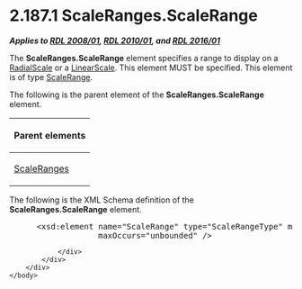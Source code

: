 <html dir="LTR" xmlns:mshelp="http://msdn.microsoft.com/mshelp" xmlns:ddue="http://ddue.schemas.microsoft.com/authoring/2003/5" xmlns:xlink="http://www.w3.org/1999/xlink" xmlns:tool="http://www.microsoft.com/tooltip">
    <head>
        <meta http-equiv="Content-Type" content="text/html; CHARSET=utf-8"></meta>
        <meta name="save" content="history"></meta>
        <title>2.187.1 ScaleRanges.ScaleRange</title>
        <xml>
            <mshelp:toctitle title="2.187.1 ScaleRanges.ScaleRange"></mshelp:toctitle>
            <mshelp:rltitle title="[MS-RDL]: ScaleRanges.ScaleRange"></mshelp:rltitle>
            <mshelp:keyword index="A" term="978cd745-caf2-451e-b0da-31b6418b4461"></mshelp:keyword>
            <mshelp:attr name="DCSext.ContentType" value="open specification"></mshelp:attr>
            <mshelp:attr name="AssetID" value="978cd745-caf2-451e-b0da-31b6418b4461"></mshelp:attr>
            <mshelp:attr name="TopicType" value="kbRef"></mshelp:attr>
            <mshelp:attr name="DCSext.Title" value="[MS-RDL]: ScaleRanges.ScaleRange" />
        </xml>
    </head>
    <body>
        <div id="header">
            <h1 class="heading">2.187.1 ScaleRanges.ScaleRange</h1>
        </div>
        <div id="mainSection">
            <div id="mainBody">
                <div id="allHistory" class="saveHistory"></div>
                <div id="sectionSection0" class="section" name="collapseableSection">
                    

<p><b><i>Applies to </i></b><a href="1e855f94-4617-47e4-b89e-0856c6cb420f.html"><b><i>RDL 2008/01</i></b></a><b><i>,
</i></b><a href="3428e690-a348-4ec7-8a6a-8efb42d2cdee.html"><b><i>RDL 2010/01</i></b></a><b><i>,
and </i></b><a href="52ce3983-2bfc-4e72-9359-42aaf5fe4509.html"><b><i>RDL 2016/01</i></b></a></p>

<p>The <b>ScaleRanges.ScaleRange</b> element specifies a range
to display on a <a href="86468d9f-c561-4b50-a689-5dfccfde8495.html">RadialScale</a>
or a <a href="744f8b40-7ad5-4652-94a1-76ae5df59389.html">LinearScale</a>. This
element MUST be specified. This element is of type <a href="56ed5aad-f1b1-4463-a987-8f02cea49950.html">ScaleRange</a>.</p>

<p>The following is the parent element of the <b>ScaleRanges.ScaleRange</b>
element.</p>

<table>
 <thead>
  <tr>
   <th>
   <p>Parent elements</p>
   </th>
  </tr>
 </thead>
 <tr>
  <td>
  <p><a href="7d058525-b290-415e-8635-97e1ca2cbe32.html">ScaleRanges</a></p>
  </td>
 </tr>
</table>

<p>The following is the XML Schema definition of the <b>ScaleRanges.ScaleRange</b>
element.</p>

<dl>
<dd>
<div><pre> &lt;xsd:element name=&quot;ScaleRange&quot; type=&quot;ScaleRangeType&quot; minOccurs=&quot;1&quot; 
              maxOccurs=&quot;unbounded&quot; /&gt;
</pre></div>
</dd></dl>


                </div>
            </div>
        </div>
    </body>
</html>